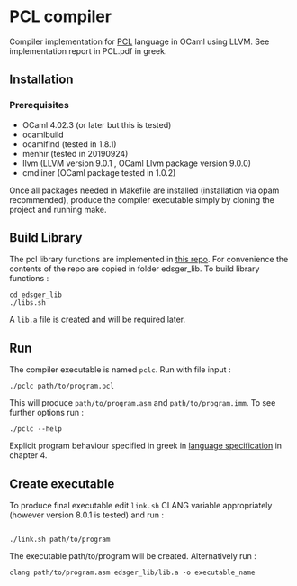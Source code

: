# PCL compiler

Compiler implementation for [PCL](http://courses.softlab.ntua.gr/compilers/2019a/pcl2019.pdf) language in OCaml using LLVM. 
See implementation report in PCL.pdf in greek.

## Installation
### Prerequisites
* OCaml 4.02.3 (or later but this is tested)
* ocamlbuild
* ocamlfind (tested in 1.8.1)
* menhir    (tested in 20190924)
* llvm (LLVM version 9.0.1 , OCaml Llvm package version 9.0.0)
* cmdliner  (OCaml package tested in  1.0.2)

Once all packages needed in Makefile are installed (installation via opam recommended),
produce the compiler executable simply by cloning the project and running make. 

## Build Library
The pcl library functions are implemented in [this repo](https://github.com/abenetopoulos/edsger_lib).
For convenience the contents of the repo are copied in folder edsger_lib. To build library functions :

```
cd edsger_lib
./libs.sh
```
A `lib.a` file is created and will be required later.

## Run
The compiler executable is named `pclc`. Run with file input :

```
./pclc path/to/program.pcl
```
This will produce `path/to/program.asm` and `path/to/program.imm`. To see further options
run :

```
./pclc --help
```

Explicit program behaviour specified in greek in [language specification](http://courses.softlab.ntua.gr/compilers/2019a/pcl2019.pdf)
in chapter 4.

## Create executable
To produce final executable edit `link.sh` CLANG variable appropriately (however version 8.0.1 is tested) and run :

```

./link.sh path/to/program
```

The executable path/to/program will be created. Alternatively run :

```
clang path/to/program.asm edsger_lib/lib.a -o executable_name
```


